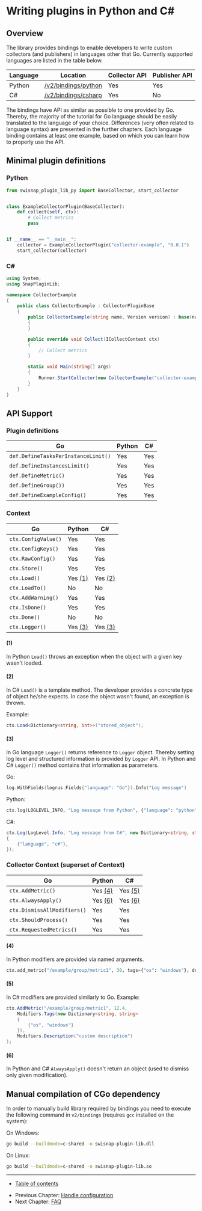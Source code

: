 # Writing plugins in Python and C#

## Overview

The library provides bindings to enable developers to write custom collectors (and publishers) in languages other that Go. 
Currently supported languages are listed in the table below.

Language | Location                                   | Collector API | Publisher API
---------|------------------------------------------- |---------------|--------------
Python   | [/v2/bindings/python](/v2/bindings/python) | Yes           | Yes
C#       | [/v2/bindings/csharp](/v2/bindings/csharp) | Yes           | No

The bindings have API as similar as possible to one provided by Go. 
Thereby, the majority of the tutorial for Go language should be easily translated to the language of your choice.
Differences (very often related to language syntax) are presented in the further chapters.
Each language binding contains at least one example, based on which you can learn how to properly use the API.

## Minimal plugin definitions

### Python

```python
from swisnap_plugin_lib_py import BaseCollector, start_collector


class ExampleCollectorPlugin(BaseCollector):
    def collect(self, ctx):
        # Collect metrics 
        pass


if __name__ == "__main__":
    collector = ExampleCollectorPlugin("collector-example", "0.0.1")
    start_collector(collector)

```

### C#

```csharp
using System;
using SnapPluginLib;

namespace CollectorExample
{
    public class CollectorExample : CollectorPluginBase
    {
        public CollectorExample(string name, Version version) : base(name, version)
        {
        }

        public override void Collect(ICollectContext ctx)
        {
            // Collect metrics 
        }

        static void Main(string[] args)
        {
            Runner.StartCollector(new CollectorExample("collector-example", new Version(0, 0, 1)));
        }
    }
}
```

## API Support

### Plugin definitions

Go                                    | Python | C#
--------------------------------------|--------|-----
``def.DefineTasksPerInstanceLimit()`` | Yes    | Yes
``def.DefineInstancesLimit()``        | Yes    | Yes
``def.DefineMetric()``                | Yes    | Yes
``def.DefineGroup())``                | Yes    | Yes
``def.DefineExampleConfig()``         | Yes    | Yes


### Context

Go                    | Python  | C#
----------------------|---------|--------
``ctx.ConfigValue()`` | Yes     | Yes
``ctx.ConfigKeys()``  | Yes     | Yes
``ctx.RawConfig()``   | Yes     | Yes
``ctx.Store()``       | Yes     | Yes
``ctx.Load()``        | Yes [(1)](/v2/tutorial/other-languages#1) | Yes [(2)](/v2/tutorial/other-languages#2)
``ctx.LoadTo()``      | No      | No 
``ctx.AddWarning()``  | Yes     | Yes
``ctx.IsDone()``      | Yes     | Yes
``ctx.Done()``        | No      | No
``ctx.Logger()``      | Yes [(3)](/v2/tutorial/other-languages#3) | Yes [(3)](/v2/tutorial/other-languages#3)

#### **(1)**
In Python ``Load()`` throws an exception when the object with a given key wasn't loaded.

#### **(2)**
In C# ``Load()`` is a template method. 
The developer provides a concrete type of object he/she expects.
In case the object wasn't found, an exception is thrown.

Example:
```csharp
ctx.Load<Dictionary<string, int>>("stored_object");
```

#### **(3)** 
In Go language ``Logger()`` returns reference to ``Logger`` object.
Thereby setting log level and structured information is provided by ``Logger`` API.
In Python and C# ``Logger()`` method contains that information as parameters.

Go:
```go
log.WithFields(logrus.Fields{"language": "Go"}).Info("Log message")
```

Python:
```python
ctx.log(LOGLEVEL_INFO, "Log message from Python", {"language": "python"})
```

C#:
```csharp
ctx.Log(LogLevel.Info, "Log message from C#", new Dictionary<string, string>
{
    {"language", "c#"}, 
});
```

### Collector Context (superset of Context)

Go                            | Python    | C#
------------------------------|-----------|---------
``ctx.AddMetric()``           | Yes [(4)](/v2/tutorial/other-languages#4) | Yes [(5)](/v2/tutorial/other-languages#5)
``ctx.AlwaysApply()``         | Yes [(6)](/v2/tutorial/other-languages#6) | Yes [(6)](/v2/tutorial/other-languages#6)
``ctx.DismissAllModifiers()`` | Yes       | Yes
``ctx.ShouldProcess()``       | Yes       | Yes
``ctx.RequestedMetrics()``    | Yes       | Yes

#### **(4)** 
In Python modifiers are provided via named arguments.

```python
ctx.add_metric("/example/group/metric1", 30, tags={"os": "windows"}, description="custom description", unit="custom unit")
```

#### **(5)** 
In C# modifiers are provided similarly to Go. Example:

```csharp
ctx.AddMetric("/example/group/metric1", 12.4,
    Modifiers.Tags(new Dictionary<string, string>
    {
        {"os", "windows"}
    }),
    Modifiers.Description("custom description")
);
```

#### **(6)** 
In Python and C# ``AlwaysApply()`` doesn't return an object (used to dismiss only given modification).

## Manual compilation of CGo dependency

In order to manually build library required by bindings you need to execute the following command in ``v2/bindings`` (requires ``gcc`` installed on the system):

On Windows:
```bash
go build --buildmode=c-shared -o swisnap-plugin-lib.dll
```

On Linux:
```bash
go build --buildmode=c-shared -o swisnap-plugin-lib.so
```


----

* [Table of contents](/v2/README.md)
- Previous Chapter: [Handle configuration](/v2/tutorial/09-config/README.md)
- Next Chapter: [FAQ](/v2/tutorial/faq/README.md)